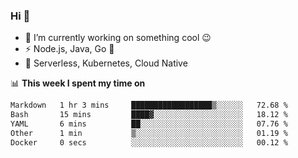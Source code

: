 ### Hi 👋

<!--
**nodejh/nodejh** is a ✨ _special_ ✨ repository because its `README.md` (this file) appears on your GitHub profile.

Here are some ideas to get you started:

- 🔭 I’m currently working on ...
- 🌱 I’m currently learning ...
- 👯 I’m looking to collaborate on ...
- 🤔 I’m looking for help with ...
- 💬 Ask me about ...
- 📫 How to reach me: ...
- 😄 Pronouns: ...
- ⚡ Fun fact: ...
-->

- 🔭 I’m currently working on something cool :wink:
- ⚡ Node.js, Java, Go :thought_balloon:
- 🤖 Serverless, Kubernetes, Cloud Native

📊 **This week I spent my time on**

<!--START_SECTION:waka-->

```txt
Markdown   1 hr 3 mins     ██████████████████▒░░░░░░   72.68 %
Bash       15 mins         ████▓░░░░░░░░░░░░░░░░░░░░   18.12 %
YAML       6 mins          ██░░░░░░░░░░░░░░░░░░░░░░░   07.76 %
Other      1 min           ▒░░░░░░░░░░░░░░░░░░░░░░░░   01.19 %
Docker     0 secs          ░░░░░░░░░░░░░░░░░░░░░░░░░   00.12 %
```

<!--END_SECTION:waka-->


<!--
:traffic_light: **Visitors**

![visitors](https://visitor-badge.glitch.me/badge?page_id=nodejh.nodejh)
-->
